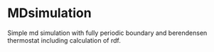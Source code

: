 # MDsimulation
Simple md simulation with fully periodic boundary and berendensen thermostat including calculation of rdf. 
